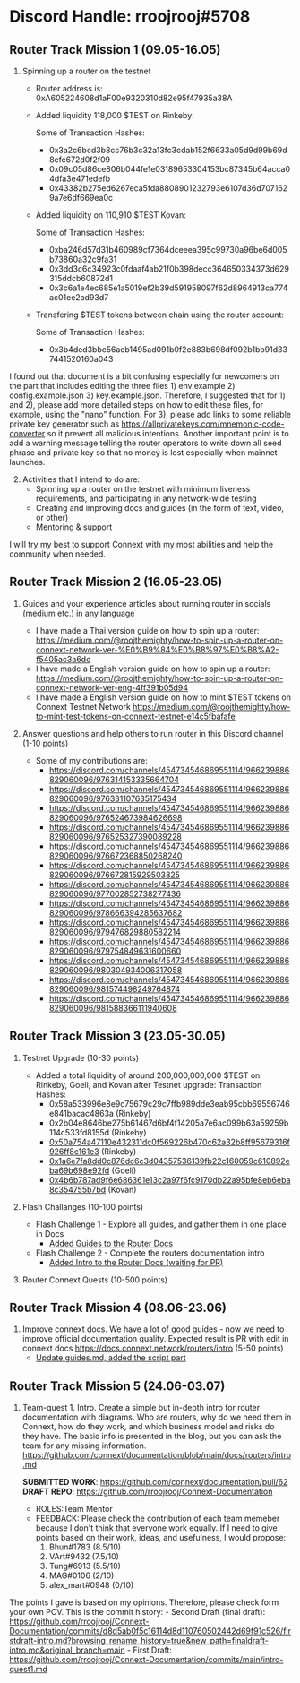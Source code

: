 # Discord Handle: rroojrooj#5708
## Router Track Mission 1 (09.05-16.05)

1) Spinning up a router on the testnet

    - Router address is: 0xA605224608d1aF00e9320310d82e95f47935a38A

    - Added liquidity  118,000 $TEST on Rinkeby: 

        Some of Transaction Hashes:
        - 0x3a2c6bcd3b8cc76b3c32a13fc3cdab152f6633a05d9d99b69d8efc672d0f2f09
        - 0x09c05d86ce806b044fe1e03189653304153bc87345b64acca04dfa3e471edefb
        - 0x43382b275ed6267eca5fda8808901232793e6107d36d7071629a7e6df669ea0c

    - Added liquidity on 110,910 $TEST Kovan:

        Some of Transaction Hashes:
        - 0xba246d57d31b460989cf7364dceeea395c99730a96be6d005b73860a32c9fa31
        - 0x3dd3c6c34923c0fdaaf4ab21f0b398decc364650334373d629315ddcb60872d1
        - 0x3c6a1e4ec685e1a5019ef2b39d591958097f62d8964913ca774ac01ee2ad93d7

    - Transfering $TEST tokens between chain using the router account:

        Some of Transaction Hashes:
        - 0x3b4ded3bbc56aeb1495ad091b0f2e883b698df092b1bb91d337441520160a043

I found out that document is a bit confusing especially for newcomers on the part that includes editing the three files 1) env.example 2) config.example.json 3) key.example.json. Therefore, I suggested that for 1) and 2), please add more detailed steps on how to edit these files, for example, using the "nano" function. For 3), please add links to some reliable private key generator such as https://allprivatekeys.com/mnemonic-code-converter so it prevent all malicious intentions. Another important point is to add a warning message telling the router operators to write down all seed phrase and private key so that no money is lost especially when mainnet launches.

2) Activities that I intend to do are:
    - Spinning up a router on the testnet with minimum liveness requirements, and participating in any network-wide testing
    - Creating and improving docs and guides (in the form of text, video, or other)
    - Mentoring & support

I will try my best to support Connext with my most abilities and help the community when needed.

## Router Track Mission 2 (16.05-23.05)

1) Guides and your experience articles about running router in socials (medium etc.) in any language
    - I have made a Thai version guide on how to spin up a router:
      https://medium.com/@roojthemighty/how-to-spin-up-a-router-on-connext-network-ver-%E0%B9%84%E0%B8%97%E0%B8%A2-f5405ac3a6dc
    - I have made a English version guide on how to spin up a router:
      https://medium.com/@roojthemighty/how-to-spin-up-a-router-on-connext-network-ver-eng-4ff391b05d94
    - I have made a English version guide on how to mint $TEST tokens on Connext Testnet Network
      https://medium.com/@roojthemighty/how-to-mint-test-tokens-on-connext-testnet-e14c5fbafafe
      
2) Answer questions and help others to run router in this Discord channel (1-10 points)
    - Some of my contributions are:
        - https://discord.com/channels/454734546869551114/966239886829060096/976314153335664704
        - https://discord.com/channels/454734546869551114/966239886829060096/976331107635175434
        - https://discord.com/channels/454734546869551114/966239886829060096/976524673984626698
        - https://discord.com/channels/454734546869551114/966239886829060096/976525327390089228
        - https://discord.com/channels/454734546869551114/966239886829060096/976672368850268240
        - https://discord.com/channels/454734546869551114/966239886829060096/976672815929503825
        - https://discord.com/channels/454734546869551114/966239886829060096/977002852738277436
        - https://discord.com/channels/454734546869551114/966239886829060096/978666394285637682
        - https://discord.com/channels/454734546869551114/966239886829060096/979476829880582214
        - https://discord.com/channels/454734546869551114/966239886829060096/979754849631600660
        - https://discord.com/channels/454734546869551114/966239886829060096/980304934006317058
        - https://discord.com/channels/454734546869551114/966239886829060096/981574498249764874
        - https://discord.com/channels/454734546869551114/966239886829060096/981588366111940608

## Router Track Mission 3 (23.05-30.05)

1. Testnet Upgrade (10-30 points)
    - Added a total liquidity of around 200,000,000,000 $TEST on Rinkeby, Goeli, and Kovan after Testnet upgrade:
        Transaction Hashes:
        - 0x58a533996e8e9c75679c29c7ffb989dde3eab95cbb69556746e841bacac4863a (Rinkeby)
        - 0x2b04e8646be275b61467d6bf4f14205a7e6ac099b63a59259b114c533fd8155d (Rinkeby)
        - [0x50a754a47110e432311dc0f569226b470c62a32b8ff95679316f926ff8c161e3](https://rinkeby.etherscan.io/tx/0x50a754a47110e432311dc0f569226b470c62a32b8ff95679316f926ff8c161e3) (Rinkeby)
        - [0x1a6e7fa8dd0c876dc6c3d04357536139fb22c160059c610892eba69b698e92fd](https://goerli.etherscan.io/tx/0x1a6e7fa8dd0c876dc6c3d04357536139fb22c160059c610892eba69b698e92fd) (Goeli)
        - [0x4b6b787ad9f6e686361e13c2a97f6fc9170db22a95bfe8eb6eba8c354755b7bd](https://kovan.etherscan.io/tx/0x4b6b787ad9f6e686361e13c2a97f6fc9170db22a95bfe8eb6eba8c354755b7bd) (Kovan)

2. Flash Challanges (10-100 points)
    - Flash Challenge 1 - Explore all guides, and gather them in one place in Docs
        - [Added Guides to the Router Docs](https://github.com/connext/documentation/pull/32)
    - Flash Challenge 2 - Complete the routers documentation intro
        - [Added Intro to the Router Docs (waiting for PR)](https://github.com/connext/documentation/pull/38)
3. Router Connext Quests (10-500 points)

## Router Track Mission 4 (08.06-23.06)

1. Improve connext docs. We have a lot of good guides - now we need to improve official documentation quality. Expected result is PR with edit in connext docs https://docs.connext.network/routers/intro (5-50 points)
    - [Update guides.md, added the script part](https://github.com/connext/documentation/commit/5a232156c4ab4635f331267a17b49776e0564a2c)

## Router Track Mission 5 (24.06-03.07)

1. Team-quest 1. Intro. Create a simple but in-depth intro for router documentation with diagrams. Who are routers, why do we need them in Connext, how do they work, and which business model and risks do they have. The basic info is presented in the blog, but you can ask the team for any missing information. 
https://github.com/connext/documentation/blob/main/docs/routers/intro.md

    **SUBMITTED WORK**: https://github.com/connext/documentation/pull/62
    **DRAFT REPO**: https://github.com/rroojrooj/Connext-Documentation

    - ROLES:Team Mentor
    - FEEDBACK: Please check the contribution of each team memeber because I don't think that everyone work equally.
        If I need to give points based on their work, ideas, and usefulness, I would propose:
        1. Bhun#1783 (8.5/10)
        2. VArt#9432 (7.5/10)
        3. Tung#6913 (5.5/10)
        4. MAG#0106 (2/10)
        5. alex_mart#0948 (0/10)

The points I gave is based on my opinions. Therefore, please check form your own POV. This is the commit history: 
    - Second Draft (final draft): https://github.com/rroojrooj/Connext-Documentation/commits/d8d5ab0f5c16114d8d110760502442d69f91c526/firstdraft-intro.md?browsing_rename_history=true&new_path=finaldraft-intro.md&original_branch=main
    - First Draft: https://github.com/rroojrooj/Connext-Documentation/commits/main/intro-quest1.md
